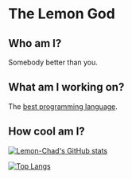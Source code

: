 # The Lemon God

## Who am I?

Somebody better than you.

## What am I working on?

The [best programming language](https://github.com/Lemon-Chad/jpizza).

## How cool am I?

[![Lemon-Chad's GitHub stats](https://github-readme-stats.vercel.app/api?username=Lemon-Chad&show_icons=true&theme=react)](https://github.com/anuraghazra/github-readme-stats)

[![Top Langs](https://github-readme-stats.vercel.app/api/top-langs/?username=Lemon-Chad&show_icons=true&theme=react)](https://github.com/anuraghazra/github-readme-stats)
